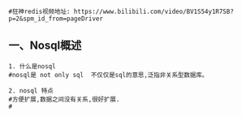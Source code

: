 
```shell
#狂神redis视频地址: https://www.bilibili.com/video/BV1S54y1R7SB?p=2&spm_id_from=pageDriver
```

##  一、Nosql概述 

```shell
1. 什么是nosql 
#nosql是 not only sql  不仅仅是sql的意思,泛指非关系型数据库。

2. nosql 特点
#方便扩展,数据之间没有关系,很好扩展.
#

```


